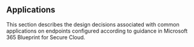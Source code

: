 Applications
---

This section describes the design decisions associated with common applications on endpoints configured according to guidance in Microsoft 365 Blueprint for Secure Cloud.
